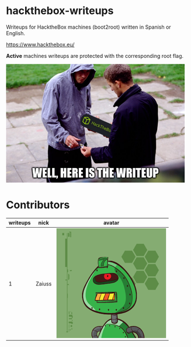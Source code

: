 # hackthebox-writeups
Writeups for HacktheBox machines (boot2root) written in Spanish or English.  

https://www.hackthebox.eu/  


**Active** machines writeups are protected with the corresponding root flag.

![hpys_htb_writeups logo](./images/htb_writeup.png)  

# Contributors

 writeups | nick | avatar | 
 --- | --- | --- | 
1 | Zaiuss |  [<img src="./images/zaiuss.png">](https://www.hackthebox.eu/home/users/profile/6954) |  

